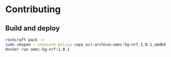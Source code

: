 # Contributing

## Build and deploy

```bash
rockcraft pack -v
sudo skopeo --insecure-policy copy oci-archive:omec-5g-nrf_1.0.1_amd64.rock docker-daemon:omec-5g-nrf:1.0.1
docker run omec-5g-nrf:1.0.1
```
